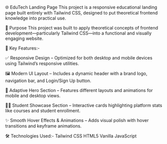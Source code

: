 🌐 EduTech Landing Page
This project is a responsive educational landing page built entirely with Tailwind CSS, designed to put theoretical frontend knowledge into practical use.

🎯 Purpose
This project was built to apply theoretical concepts of frontend development—particularly Tailwind CSS—into a functional and visually engaging website.

📌 Key Features:- 

✅ Responsive Design – Optimized for both desktop and mobile devices using Tailwind’s responsive utilities.

🖼️ Modern UI Layout – Includes a dynamic header with a brand logo, navigation bar, and Login/Sign Up button.

📱 Adaptive Hero Section – Features different layouts and animations for mobile and desktop views.

👩‍🎓 Student Showcase Section – Interactive cards highlighting platform stats like courses and student enrollment.

✨ Smooth Hover Effects & Animations – Adds visual polish with hover transitions and keyframe animations.


🛠️ Technologies Used:-
Tailwind CSS
HTML5
Vanilla JavaScript

